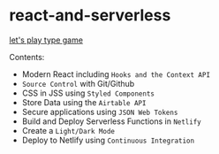 # react-and-serverless
[let's play type game](https://sleepy-bhabha-1d0df1.netlify.app)

Contents:

- Modern React including ` Hooks and the Context API `
- `Source Control` with Git/Github
- CSS in JSS using `Styled Components`
- Store Data using the `Airtable API`
- Secure applications using `JSON Web Tokens`
- Build and Deploy Serverless Functions in `Netlify`
- Create a `Light/Dark Mode`
- Deploy to Netlify using `Continuous Integration`

